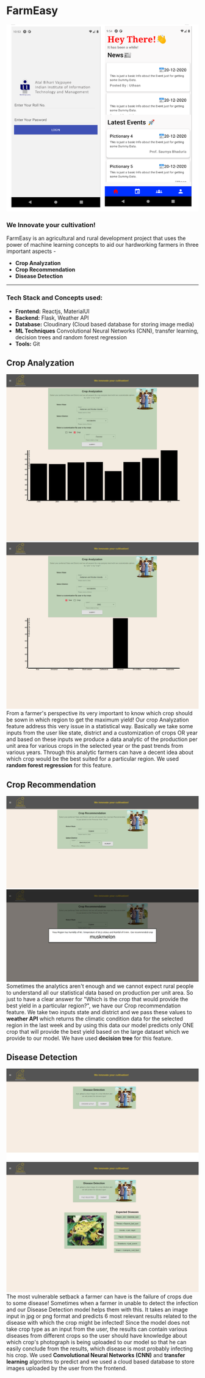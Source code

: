 # FarmEasy
![](https://github.com/Zeph-T/Union/blob/main/UI/public/1.png)
### We Innovate your cultivation!
FarmEasy is an agricultural and rural development project that uses the power of machine learning concepts to aid our hardworking farmers in three important aspects -
* __Crop Analyzation__
* __Crop Recommendation__
* __Disease Detection__
*** 
### Tech Stack and Concepts used:
* __Frontend:__ Reactjs, MaterialUI
* __Backend:__ Flask, Weather API
* __Database:__ Cloudinary (Cloud based database for storing image media)
* __ML Techniques__ Convolutional Neural Networks (CNN), transfer learning, decision trees and random forest regression
* __Tools:__ Git


## Crop Analyzation
![](https://github.com/Zeph-T/FarmEasy/blob/master/farmeasy-frontend/public/farmeasy%20(5).jpeg)
![](https://github.com/Zeph-T/FarmEasy/blob/master/farmeasy-frontend/public/farmeasy%20(6).jpeg)
<br>
From a farmer's perspective its very important to know which crop should be sown in which region to get the maximum yield! Our crop Analyzation feature address this very issue in a statistical way. Basically we take some inputs from the user like state, district and a customization of crops OR year and based on these inputs we produce a data analytic of the production per unit area for various crops in the selected year or the past trends from various years. Through this analytic farmers can have a decent idea about which crop would be the best suited for a particular region. We used __random forest regression__ for this feature.

## Crop Recommendation
![](https://github.com/Zeph-T/FarmEasy/blob/master/farmeasy-frontend/public/farmeasy%20(4).jpeg)
![](https://github.com/Zeph-T/FarmEasy/blob/master/farmeasy-frontend/public/farmeasy%20(3).jpeg)
<br>
Sometimes the analytics aren't enough and we cannot expect rural people to understand all our statistical data based on production per unit area. So just to have a clear answer for "Which is the crop that would provide the best yield in a particular region?", we have our Crop recommendation feature. We take two inputs state and district and we pass these values to __weather API__ which returns the climatic condition data for the selected region in the last week and by using this data our model predicts only ONE crop that will provide the best yield based on the large dataset which we provide to our model. We have used __decision tree__ for this feature.

## Disease Detection
![](https://github.com/Zeph-T/FarmEasy/blob/master/farmeasy-frontend/public/farmeasy%20(2).jpeg)
![](https://github.com/Zeph-T/FarmEasy/blob/master/farmeasy-frontend/public/farmeasy%20(1).jpeg)
<br>
The most vulnerable setback a farmer can have is the failure of crops due to some disease! Sometimes when a farmer in unable to detect the infection and our Disease Detection model helps them with this. It takes an image input in jpg or png format and predicts 6 most relevant results related to the disease with which the crop might be infected! Since the model does not take crop type as an input from the user, the results can contain various diseases from different crops so the user should have knowledge about which crop's photograph is being uploaded to our model so that he can easily conclude from the results, which disease is most probably infecting his crop. We used __Convolutional Neural Networks (CNN)__ and __transfer learning__ algoritms to predict and we used a cloud based database to store images uploaded by the user from the frontend.

